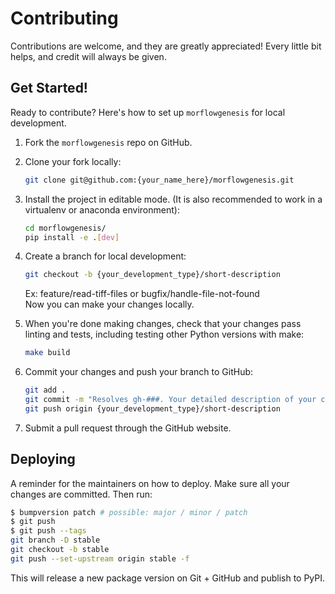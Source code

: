 # Contributing

Contributions are welcome, and they are greatly appreciated! Every little bit
helps, and credit will always be given.

## Get Started!
Ready to contribute? Here's how to set up `morflowgenesis` for local development.

1. Fork the `morflowgenesis` repo on GitHub.

2. Clone your fork locally:

    ```bash
    git clone git@github.com:{your_name_here}/morflowgenesis.git
    ```

3. Install the project in editable mode. (It is also recommended to work in a
virtualenv or anaconda environment):

    ```bash
    cd morflowgenesis/
    pip install -e .[dev]
    ```

4. Create a branch for local development:

    ```bash
    git checkout -b {your_development_type}/short-description
    ```

    Ex: feature/read-tiff-files or bugfix/handle-file-not-found<br>
    Now you can make your changes locally.

5. When you're done making changes, check that your changes pass linting and
   tests, including testing other Python versions with make:

    ```bash
    make build
    ```

6. Commit your changes and push your branch to GitHub:

    ```bash
    git add .
    git commit -m "Resolves gh-###. Your detailed description of your changes."
    git push origin {your_development_type}/short-description
    ```

7. Submit a pull request through the GitHub website.

## Deploying

A reminder for the maintainers on how to deploy.
Make sure all your changes are committed.
Then run:

```bash
$ bumpversion patch # possible: major / minor / patch
$ git push
$ git push --tags
git branch -D stable
git checkout -b stable
git push --set-upstream origin stable -f
```

This will release a new package version on Git + GitHub and publish to PyPI.
